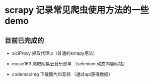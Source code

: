# scrapy 记录常见爬虫使用方法的一些demo

## 目前已完成的

- xiciProxy 抓取代理ip（普通的scrapy用法）

- music163 爬取网易云音乐歌单 （selenium 动态内容网站）

- codemaoImg 下载图片和音频 （通过api获得数据）